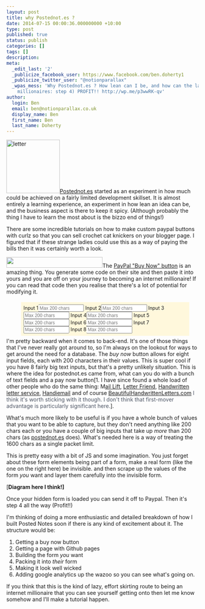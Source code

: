 ```yaml
---
layout: post
title: why Postednot.es ?
date: 2014-07-15 00:00:36.000000000 +10:00
type: post
published: true
status: publish
categories: []
tags: []
description:
meta:
  _edit_last: '2'
  _publicize_facebook_user: https://www.facebook.com/ben.doherty1
  _publicize_twitter_user: "@notionparallax"
  _wpas_mess: 'Why Postednot.es ? How lean can I be, and how can the lazy become internet
    millionaires: step 4) PROFIT!! http://wp.me/p3wwRK-qv'
author:
  login: Ben
  email: ben@notionparallax.co.uk
  display_name: Ben
  first_name: Ben
  last_name: Doherty
---
```

<style type="text/css">
  .fake-form{
      width: inherit;
      background-color: cornsilk; 
      padding: 0.5em; 
      float: right; 
      margin-left: 1em;
      -webkit-transform: scale(0.9);/*lolz*/
    }
    .fake-form input{width:10em;}
    .fake-form label{}
    .fake-form br{display:none;}
</style>
<p><a href="http://postednot.es"><img class="alignright wp-image-1651" style="height: 10em;" src="{{ site.baseurl }}/assets/letter.png" alt="letter" /></a><a href="http://postednot.es">Postednot.es</a> started as an experiment in how much could be achieved on a fairly limited development skillset. It is almost entirely a learning experience, an experiment in how lean an idea can be, and the business aspect is there to keep it spicy. (Although probably the thing I have to learn the most about is the bizzo end of things!)<!--more--></p>
<p>There are some incredible tutorials on how to make custom paypal buttons with curlz so that you can sell crochet cat knickers on your blogger page. I figured that if these strange ladies could use this as a way of paying the bills then it was certainly worth a look.</p>
<p><img class="alignright" style="height: 2em;" src="{{ site.baseurl }}/assets/fe9491d3b8e00dd576ae70f1bab09b.gif" alt="" width="252" height="66" />The <a href="https://www.paypal.com/au/cgi-bin/webscr?cmd=_singleitem-intro-outside">PayPal "Buy Now" button</a> is an amazing thing. You generate some code on their site and then paste it into yours and you are off on your journey to becoming an internet millionaire! If you can read that code then you realise that there's a lot of potential for modifying it.</p>
<div class="fake-form"><label for="input1">Input 1<input name="input1" type="text" placeholder="Max 200 chars" /></label><br />
<label for="input2">Input 2<input name="input2" type="text" placeholder="Max 200 chars" /></label><br />
<label for="input3">Input 3<input name="input3" type="text" placeholder="Max 200 chars" /></label><br />
<label for="input4">Input 4<input name="input4" type="text" placeholder="Max 200 chars" /></label><br />
<label for="input5">Input 5<input name="input5" type="text" placeholder="Max 200 chars" /></label><br />
<label for="input6">Input 6<input name="input6" type="text" placeholder="Max 200 chars" /></label><br />
<label for="input7">Input 7<input name="input7" type="text" placeholder="Max 200 chars" /></label><br />
<label for="input8">Input 8<input name="input8" type="text" placeholder="Max 200 chars" /></label></div>
<p>I'm pretty backward when it comes to back-end. It's one of those things that I've never really got around to, so I'm always on the lookout for ways to get around the need for a database. The <em>buy now</em> button allows for eight input fields, each with 200 characters in their values. This is super cool if you have 8 fairly big text inputs, but that's a pretty unlikely situation. This is where the idea for postednot.es came from, what can you do with a bunch of text fields and a pay now button[1. I have since found a whole load of other people who do the same thing: M<a href="https://maillift.com/">ail Lift</a>, <a href="http://letterfriend.com/">Letter Friend</a>, <a href="http://handwrittenletterservice.com/">Handwritten letter service</a>, <a href="http://handiemail.com">Handiemail</a> and of course <span style="color: #4e5665;"><a href="http://BeautifulHandwrittenLetters.com">BeautifulHandwrittenLetters.com</a> I think it's worth sticking with it though. I don't think that first-mover advantage is particularly significant here.</span>].</p>
<p>What's much more likely to be useful is if you have a whole bunch of values that you want to be able to capture, but they don't need anything like 200 chars each or you have a couple of big inputs that take up <em>more</em> than 200 chars (as <a href="http://postednot.es">postednot.es</a> does). What's needed here is a way of treating the 1600 chars as a single packet limit.</p>
<p>This is pretty easy with a bit of JS and some imagination. You just forget about these form elements being part of a form, make a real form (like the one on the right here) be invisible. and then scrape up the values of the form <em>you</em> want and layer them carefully into the invisible form.</p>
<p>[<strong>Diagram here I think!]</strong></p>
<p>Once your hidden form is loaded you can send it off to Paypal. Then it's step 4 all the way (Profit!!)</p>
<p>I'm thinking of doing a more enthusiastic and detailed breakdown of how I built Posted Notes soon if there is any kind of excitement about it. The structure would be:</p>
<ol>
<li>Getting a buy now button</li>
<li>Getting a page with Github pages</li>
<li>Building the form <em>you</em> want</li>
<li>Packing it into <em>their</em> form</li>
<li>Making it look well wicked</li>
<li>Adding google analytics up the wazoo so you can see what's going on.</li>
</ol>
<p>If you think that this is the kind of lazy, effort skirting route to being an internet millionaire that you can see yourself getting onto then let me know somehow and I'll make a tutorial happen.</p>


[^1]: I have since found a whole load of other people who do the same thing: M<a href="https://maillift.com/">ail Lift</a>, <a href="http://letterfriend.com/">Letter Friend</a>, <a href="http://handwrittenletterservice.com/">Handwritten letter service</a>, <a href="http://handiemail.com">Handiemail</a> and of course <span style="color: #4e5665;"><a href="http://BeautifulHandwrittenLetters.com">BeautifulHandwrittenLetters.com</a> I think it's worth sticking with it though. I don't think that first-mover advantage is particularly significant here.</span>

